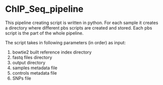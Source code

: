 # ChIP_Seq_pipeline

This pipeline creating script is written in python. For each sample it creates a directory where different pbs scripts are created and stored. Each pbs script is the part of the whole pipeline. 

The script takes in following parameters (in order) as input:

1) bowtie2 built reference index directory
2) fastq files directory
3) output directory
4) samples metadata file
5) controls metadata file
6) SNPs file


